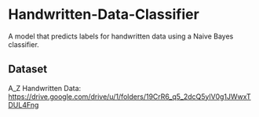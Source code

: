 # Handwritten-Data-Classifier
A model that predicts labels for handwritten data using a Naive Bayes classifier.

## Dataset
A_Z Handwritten Data: https://drive.google.com/drive/u/1/folders/19CrR6_q5_2dcQ5ylV0g1JWwxTDUL4Fng
